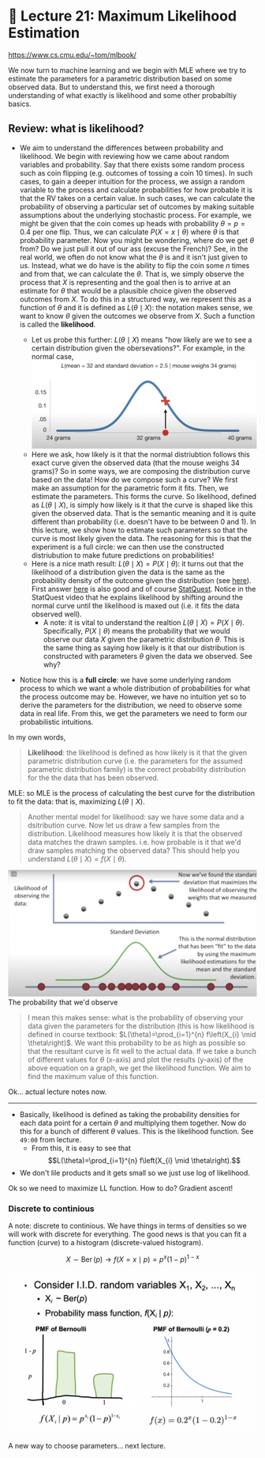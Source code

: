 # 🌋 Lecture 21: Maximum Likelihood Estimation 

https://www.cs.cmu.edu/~tom/mlbook/

We now turn to machine learning and we begin with MLE where we try to estimate the parameters for a parametric distribution based on some observed data. But to understand this, we first need a thorough understanding of what exactly is likelihood and some other probabiltiy basics. 

## Review: what is likelihood? 

- We aim to understand the differences between probability and likelihood. We begin with reviewing how we came about random variables and probability. Say that there exists some random process such as coin flipping (e.g. outcomes of tossing a coin 10 times). In such cases, to gain a deeper intuition for the process, we assign a random variable to the process and calculate probabilities for how probable it is that the RV takes on a certain value. In such cases, we can calculate the probability of observing a particular set of outcomes by making suitable assumptions about the underlying stochastic process. For example, we might be given that the coin comes up heads with probability $\theta = p = 0.4$ per one flip. Thus, we can calculate $P(X=x \mid \theta)$ where $\theta$ is that probability parameter. Now you might be wondering, where do we get $\theta$ from? Do we just pull it out of our ass (excuse the French)? See, in the real world, we often do not know what the $\theta$ is and it isn't just given to us. Instead, what we do have is the ability to flip the coin some $n$ times and from that, we can calculate the $\theta$. That is, we simply observe the process that $X$ is representing and the goal then is to arrive at an estimate for $\theta$ that would be a plausible choice given the observed outcomes from $X$. To do this in a structured way, we represent this as a function of $\theta$ and it is defined as $L(\theta \mid X)$: the notation makes sense, we want to know $\theta$ given the outcomes we observe from $X$. Such a function is called the **likelihood**. 
	- Let us probe this further: $L(\theta \mid X)$ means "how likely are we to see a certain distribution given the obersevations?". For example, in the normal case, ![](attachments/Pasted%20image%2020220309171107.png)
	- Here we ask, how likely is it that the normal distriubtion follows this exact curve given the observed data (that the mouse weighs 34 grams)? So in some ways, we are composing the distribution curve based on the data! How do we compose such a curve? We first make an assumption for the parametric form it fits. Then, we estimate the parameters. This forms the curve. So likelihood, defined as $L(\theta \mid X)$, is simply how likely is it that the curve is shaped like this given the observed data. That is the semantic meaning and it is quite different than probability (i.e. doesn't have to be between 0 and 1). In this lecture, we show how to estimate such parameters so that the curve is most likely given the data. The reasoning for this is that the experiment is a full circle: we can then use the constructed distriubution to make future predictions on probabilities! 
	- Here is a nice math result: $L(\theta \mid X)=P(X \mid \theta)$: it turns out that the likelihood of a distribution given the data is the same as the probability density of the outcome given the distribution (see [here](https://www.quora.com/How-come-the-likelihood-function-and-the-probability-function-are-the-same)). First answer [here](https://stats.stackexchange.com/questions/2641/what-is-the-difference-between-likelihood-and-probability) is also good and of course [StatQuest](https://www.youtube.com/watch?v=pYxNSUDSFH4). Notice in the StatQuest video that he explains likelihood by shifting around the normal curve until the likelihood is maxed out (i.e. it fits the data observed well). 
		- A note: it is vital to understand the realtion $L(\theta \mid X)=P(X \mid \theta)$. Specifically, $P(X \mid \theta)$ means the probability that we would observe our data $X$ given the parametric distribution $\theta$. This is the same thing as saying how likely is it that our distribution is constructed with parameters $\theta$ given the data we observed. See why? 

- Notice how this is a **full circle**: we have some underlying random process to which we want a whole distribution of probabilities for what the process outcome may be. However, we have no intuition yet so to derive the parameters for the distribution, we need to observe some data in real life. From this, we get the parameters we need to form our probabilistic intuitions. 

In my own words, 

> **Likelihood**: the likelihood is defined as how likely is it that the given parametric distribution curve (i.e. the parameters for the assumed parametric distribution family) is the correct probability distribution for the the data that has been observed. 

MLE: so MLE is the process of calculating the best curve for the distribution to fit the data: that is, maximizing $L(\theta \mid X)$. 


> Another mental model for likelihood: say we have some data and a dsitribution curve. Now let us draw a few samples from the distribution. Likelihood measures how likely it is that the observed data matches the drawn samples. i.e. how probable is it that we'd draw samples matching the observed data? This should help you understand $L(\theta \mid X)=f(X \mid \theta)$. 

![](attachments/Pasted%20image%2020220309174847.png)
The probability that we'd observe 


> I mean this makes sense: what is the probability of observing your data given the parameters for the distribution (this is how likelihood is defined in course textbook: $L(\theta)=\prod_{i=1}^{n} f\left(X_{i} \mid \theta\right)$. We want this probability to be as high as possible so that the resultant curve is fit well to the actual data. If we take a bunch of different values for $\theta$ (x-axis) and plot the results (y-axis) of the above equation on a graph, we get the likelihood function. We aim to find the maximum value of this function. 

Ok... actual lecture notes now. 

--- 

- Basically, likelihood is defined as taking the probability densities for each data point for a certain $\theta$ and multiplying them together. Now do this for a bunch of different $\theta$ values. This is the likelihood function. See `49:00` from lecture. 
	-  From this, it is easy to see that $$L(\theta)=\prod_{i=1}^{n} f\left(X_{i} \mid \theta\right).$$ 
- We don't lile products and it gets small so we just use log of likelihood.  

Ok so we need to maximize LL function. How to do? Gradient ascent! 


### Discrete to continious  
A note: discrete to continious. We have things in terms of densities so we will work with discrete for everything. The good news is that you can fit a function (curve) to a histogram (discrete-valued histogram). 

$$X \sim \operatorname{Ber}(p) \rightarrow f(X=x \mid p)=p^{x}(1-p)^{1-x}$$

![](attachments/Pasted%20image%2020220309225850.png)

A new way to choose parameters... next lecture. 